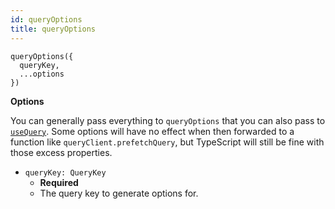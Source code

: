 ```yaml
---
id: queryOptions
title: queryOptions
---
```


```tsx
queryOptions({
  queryKey,
  ...options
})
```

**Options**

You can generally pass everything to `queryOptions` that you can also pass to [`useQuery`](../reference/useQuery). Some options will have no effect when then forwarded to a function like `queryClient.prefetchQuery`, but TypeScript will still be fine with those excess properties.

- `queryKey: QueryKey`
  - **Required**
  - The query key to generate options for.
